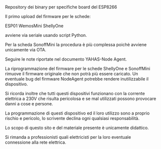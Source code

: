 Repository dei binary per specifiche board del ESP8266

Il primo upload del firmware per le schede:

ESP01
WemosMini
ShellyOne

avviene via seriale usando script Python.

Per la scheda SonoffMini la procedura è più complessa poichè avviene unicamente via OTA.

Seguire le note riportate nel documento YAHAS-Node Agent.

La riprogrammazione del firmware per le schede ShellyOne e SonoffMini rimuove il firmware originale che non potrà più essere caricato. Un eventuale bug del firmware NodeAgent potrebbe rendere inutilizzabile il dispositivo.

<H>
Si ricorda inoltre che tutti questi dispositivi funzionano con la corrente elettrica a 230V che risulta pericolosa e se mal utilizzati possono provocare danni a cose e persone.

La programmazione di questi dispositivo ed il loro utilizzo sono a proprio rischio e pericolo, lo scrivente declina ogni qualsiasi responsabilità.

Lo scopo di questo sito e del materiale presente è unicamente didattico.

Si rimanda a professionisti quali elettricisti per la loro eventuale connessione alla rete elettrica.
</H>





